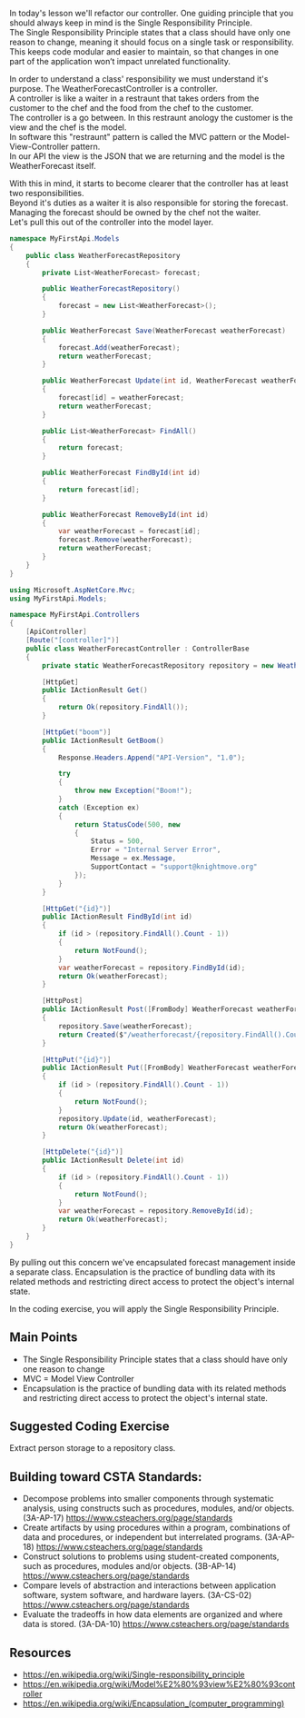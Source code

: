 In today's lesson we'll refactor our controller.  One guiding principle that you should always keep in mind is the Single Responsibility Principle.  
The Single Responsibility Principle states that a class should have only one reason to change, meaning it should focus on a single task or responsibility. 
This keeps code modular and easier to maintain, so that changes in one part of the application won’t impact unrelated functionality.

In order to understand a class' responsibility we must understand it's purpose.  The WeatherForecastController is a controller.  
A controller is like a waiter in a restraunt that takes orders from the customer to the chef and the food from the chef to the customer.  
The controller is a go between.  In this restraunt anology the customer is the view and the chef is the model.  
In software this "restraunt" pattern is called the MVC pattern or the Model-View-Controller pattern.  
In our API the view is the JSON that we are returning and the model is the WeatherForecast itself.

With this in mind, it starts to become clearer that the controller has at least two responsibilities.  
Beyond it's duties as a waiter it is also responsible for storing the forecast.  Managing the forecast should be owned by the chef not the waiter.  
Let's pull this out of the controller into the model layer.

``` cs
namespace MyFirstApi.Models
{
    public class WeatherForecastRepository
    {
        private List<WeatherForecast> forecast;

        public WeatherForecastRepository()
        {
            forecast = new List<WeatherForecast>();
        }

        public WeatherForecast Save(WeatherForecast weatherForecast)
        {
            forecast.Add(weatherForecast);
            return weatherForecast;
        }

        public WeatherForecast Update(int id, WeatherForecast weatherForecast)
        {
            forecast[id] = weatherForecast;
            return weatherForecast;
        }

        public List<WeatherForecast> FindAll()
        {
            return forecast;
        }

        public WeatherForecast FindById(int id)
        {
            return forecast[id];
        }

        public WeatherForecast RemoveById(int id)
        {
            var weatherForecast = forecast[id];
            forecast.Remove(weatherForecast);
            return weatherForecast;
        }
    }
}
```

``` cs
using Microsoft.AspNetCore.Mvc;
using MyFirstApi.Models;

namespace MyFirstApi.Controllers
{
    [ApiController]
    [Route("[controller]")]
    public class WeatherForecastController : ControllerBase
    {
        private static WeatherForecastRepository repository = new WeatherForecastRepository();

        [HttpGet]
        public IActionResult Get()
        {
            return Ok(repository.FindAll());
        }

        [HttpGet("boom")]
        public IActionResult GetBoom()
        {
            Response.Headers.Append("API-Version", "1.0");

            try
            {
                throw new Exception("Boom!");
            }
            catch (Exception ex)
            {
                return StatusCode(500, new
                {
                    Status = 500,
                    Error = "Internal Server Error",
                    Message = ex.Message,
                    SupportContact = "support@knightmove.org"
                });
            }
        }

        [HttpGet("{id}")]
        public IActionResult FindById(int id)
        {
            if (id > (repository.FindAll().Count - 1))
            {
                return NotFound();
            }
            var weatherForecast = repository.FindById(id);
            return Ok(weatherForecast);
        }

        [HttpPost]
        public IActionResult Post([FromBody] WeatherForecast weatherForecast)
        {
            repository.Save(weatherForecast);
            return Created($"/weatherforecast/{repository.FindAll().Count - 1}", weatherForecast);
        }

        [HttpPut("{id}")]
        public IActionResult Put([FromBody] WeatherForecast weatherForecast, [FromRoute] int id)
        {
            if (id > (repository.FindAll().Count - 1))
            {
                return NotFound();
            }
            repository.Update(id, weatherForecast);
            return Ok(weatherForecast);
        }

        [HttpDelete("{id}")]
        public IActionResult Delete(int id)
        {
            if (id > (repository.FindAll().Count - 1))
            {
                return NotFound();
            }
            var weatherForecast = repository.RemoveById(id);
            return Ok(weatherForecast);
        }
    }
}
```

By pulling out this concern we've encapsulated forecast management inside a separate class.  Encapsulation is the practice of bundling data with its related methods and restricting direct access to protect the object's internal state.

In the coding exercise, you will apply the Single Responsibility Principle.

## Main Points
- The Single Responsibility Principle states that a class should have only one reason to change
- MVC = Model View Controller
- Encapsulation is the practice of bundling data with its related methods and restricting direct access to protect the object's internal state.

## Suggested Coding Exercise
Extract person storage to a repository class.

## Building toward CSTA Standards:
- Decompose problems into smaller components through systematic analysis, using constructs such as procedures, modules, and/or objects. (3A-AP-17) https://www.csteachers.org/page/standards
- Create artifacts by using procedures within a program, combinations of data and procedures, or independent but interrelated programs. (3A-AP-18) https://www.csteachers.org/page/standards
- Construct solutions to problems using student-created components, such as procedures, modules and/or objects. (3B-AP-14) https://www.csteachers.org/page/standards
- Compare levels of abstraction and interactions between application software, system software, and hardware layers. (3A-CS-02) https://www.csteachers.org/page/standards
- Evaluate the tradeoffs in how data elements are organized and where data is stored. (3A-DA-10) https://www.csteachers.org/page/standards

## Resources
- https://en.wikipedia.org/wiki/Single-responsibility_principle
- https://en.wikipedia.org/wiki/Model%E2%80%93view%E2%80%93controller
- https://en.wikipedia.org/wiki/Encapsulation_(computer_programming)
